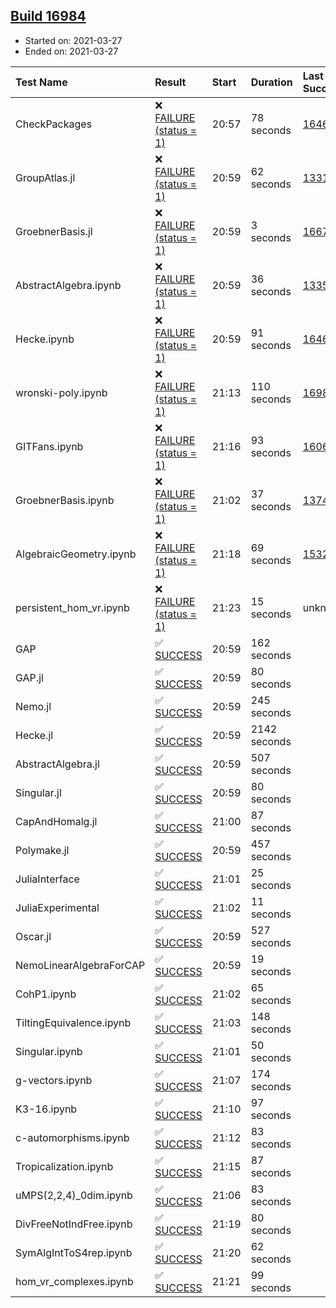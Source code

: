 ## [Build 16984](https://oscarci.mathematik.uni-kl.de/job/oscar/16984/)

* Started on: 2021-03-27
* Ended on: 2021-03-27

| Test Name    | Result | Start | Duration | Last Success | First Failure |
|:-------------|:-------|:------|:---------|:-------------|:--------------|
| CheckPackages | ❌ [FAILURE (status = 1)](https://oscarci.mathematik.uni-kl.de/job/oscar/16984/artifact/logs/build-16984/CheckPackages.log) | 20:57 | 78 seconds | [16463](https://oscarci.mathematik.uni-kl.de/job/oscar/16463/) | [16464](https://oscarci.mathematik.uni-kl.de/job/oscar/16464/) |
| GroupAtlas.jl | ❌ [FAILURE (status = 1)](https://oscarci.mathematik.uni-kl.de/job/oscar/16984/artifact/logs/build-16984/GroupAtlas.jl.log) | 20:59 | 62 seconds | [13311](https://oscarci.mathematik.uni-kl.de/job/oscar/13311/) | [13312](https://oscarci.mathematik.uni-kl.de/job/oscar/13312/) |
| GroebnerBasis.jl | ❌ [FAILURE (status = 1)](https://oscarci.mathematik.uni-kl.de/job/oscar/16984/artifact/logs/build-16984/GroebnerBasis.jl.log) | 20:59 | 3 seconds | [16676](https://oscarci.mathematik.uni-kl.de/job/oscar/16676/) | [16677](https://oscarci.mathematik.uni-kl.de/job/oscar/16677/) |
| AbstractAlgebra.ipynb | ❌ [FAILURE (status = 1)](https://oscarci.mathematik.uni-kl.de/job/oscar/16984/artifact/logs/build-16984/AbstractAlgebra.ipynb.log) | 20:59 | 36 seconds | [13355](https://oscarci.mathematik.uni-kl.de/job/oscar/13355/) | [13356](https://oscarci.mathematik.uni-kl.de/job/oscar/13356/) |
| Hecke.ipynb | ❌ [FAILURE (status = 1)](https://oscarci.mathematik.uni-kl.de/job/oscar/16984/artifact/logs/build-16984/Hecke.ipynb.log) | 20:59 | 91 seconds | [16463](https://oscarci.mathematik.uni-kl.de/job/oscar/16463/) | [16464](https://oscarci.mathematik.uni-kl.de/job/oscar/16464/) |
| wronski-poly.ipynb | ❌ [FAILURE (status = 1)](https://oscarci.mathematik.uni-kl.de/job/oscar/16984/artifact/logs/build-16984/wronski-poly.ipynb.log) | 21:13 | 110 seconds | [16982](https://oscarci.mathematik.uni-kl.de/job/oscar/16982/) | [16983](https://oscarci.mathematik.uni-kl.de/job/oscar/16983/) |
| GITFans.ipynb | ❌ [FAILURE (status = 1)](https://oscarci.mathematik.uni-kl.de/job/oscar/16984/artifact/logs/build-16984/GITFans.ipynb.log) | 21:16 | 93 seconds | [16068](https://oscarci.mathematik.uni-kl.de/job/oscar/16068/) | [16069](https://oscarci.mathematik.uni-kl.de/job/oscar/16069/) |
| GroebnerBasis.ipynb | ❌ [FAILURE (status = 1)](https://oscarci.mathematik.uni-kl.de/job/oscar/16984/artifact/logs/build-16984/GroebnerBasis.ipynb.log) | 21:02 | 37 seconds | [13748](https://oscarci.mathematik.uni-kl.de/job/oscar/13748/) | [13749](https://oscarci.mathematik.uni-kl.de/job/oscar/13749/) |
| AlgebraicGeometry.ipynb | ❌ [FAILURE (status = 1)](https://oscarci.mathematik.uni-kl.de/job/oscar/16984/artifact/logs/build-16984/AlgebraicGeometry.ipynb.log) | 21:18 | 69 seconds | [15322](https://oscarci.mathematik.uni-kl.de/job/oscar/15322/) | [15323](https://oscarci.mathematik.uni-kl.de/job/oscar/15323/) |
| persistent_hom_vr.ipynb | ❌ [FAILURE (status = 1)](https://oscarci.mathematik.uni-kl.de/job/oscar/16984/artifact/logs/build-16984/persistent_hom_vr.ipynb.log) | 21:23 | 15 seconds | unknown | unknown |
| GAP | ✅ [SUCCESS](https://oscarci.mathematik.uni-kl.de/job/oscar/16984/artifact/logs/build-16984/GAP.log) | 20:59 | 162 seconds |  |  |
| GAP.jl | ✅ [SUCCESS](https://oscarci.mathematik.uni-kl.de/job/oscar/16984/artifact/logs/build-16984/GAP.jl.log) | 20:59 | 80 seconds |  |  |
| Nemo.jl | ✅ [SUCCESS](https://oscarci.mathematik.uni-kl.de/job/oscar/16984/artifact/logs/build-16984/Nemo.jl.log) | 20:59 | 245 seconds |  |  |
| Hecke.jl | ✅ [SUCCESS](https://oscarci.mathematik.uni-kl.de/job/oscar/16984/artifact/logs/build-16984/Hecke.jl.log) | 20:59 | 2142 seconds |  |  |
| AbstractAlgebra.jl | ✅ [SUCCESS](https://oscarci.mathematik.uni-kl.de/job/oscar/16984/artifact/logs/build-16984/AbstractAlgebra.jl.log) | 20:59 | 507 seconds |  |  |
| Singular.jl | ✅ [SUCCESS](https://oscarci.mathematik.uni-kl.de/job/oscar/16984/artifact/logs/build-16984/Singular.jl.log) | 20:59 | 80 seconds |  |  |
| CapAndHomalg.jl | ✅ [SUCCESS](https://oscarci.mathematik.uni-kl.de/job/oscar/16984/artifact/logs/build-16984/CapAndHomalg.jl.log) | 21:00 | 87 seconds |  |  |
| Polymake.jl | ✅ [SUCCESS](https://oscarci.mathematik.uni-kl.de/job/oscar/16984/artifact/logs/build-16984/Polymake.jl.log) | 20:59 | 457 seconds |  |  |
| JuliaInterface | ✅ [SUCCESS](https://oscarci.mathematik.uni-kl.de/job/oscar/16984/artifact/logs/build-16984/JuliaInterface.log) | 21:01 | 25 seconds |  |  |
| JuliaExperimental | ✅ [SUCCESS](https://oscarci.mathematik.uni-kl.de/job/oscar/16984/artifact/logs/build-16984/JuliaExperimental.log) | 21:02 | 11 seconds |  |  |
| Oscar.jl | ✅ [SUCCESS](https://oscarci.mathematik.uni-kl.de/job/oscar/16984/artifact/logs/build-16984/Oscar.jl.log) | 20:59 | 527 seconds |  |  |
| NemoLinearAlgebraForCAP | ✅ [SUCCESS](https://oscarci.mathematik.uni-kl.de/job/oscar/16984/artifact/logs/build-16984/NemoLinearAlgebraForCAP.log) | 20:59 | 19 seconds |  |  |
| CohP1.ipynb | ✅ [SUCCESS](https://oscarci.mathematik.uni-kl.de/job/oscar/16984/artifact/logs/build-16984/CohP1.ipynb.log) | 21:02 | 65 seconds |  |  |
| TiltingEquivalence.ipynb | ✅ [SUCCESS](https://oscarci.mathematik.uni-kl.de/job/oscar/16984/artifact/logs/build-16984/TiltingEquivalence.ipynb.log) | 21:03 | 148 seconds |  |  |
| Singular.ipynb | ✅ [SUCCESS](https://oscarci.mathematik.uni-kl.de/job/oscar/16984/artifact/logs/build-16984/Singular.ipynb.log) | 21:01 | 50 seconds |  |  |
| g-vectors.ipynb | ✅ [SUCCESS](https://oscarci.mathematik.uni-kl.de/job/oscar/16984/artifact/logs/build-16984/g-vectors.ipynb.log) | 21:07 | 174 seconds |  |  |
| K3-16.ipynb | ✅ [SUCCESS](https://oscarci.mathematik.uni-kl.de/job/oscar/16984/artifact/logs/build-16984/K3-16.ipynb.log) | 21:10 | 97 seconds |  |  |
| c-automorphisms.ipynb | ✅ [SUCCESS](https://oscarci.mathematik.uni-kl.de/job/oscar/16984/artifact/logs/build-16984/c-automorphisms.ipynb.log) | 21:12 | 83 seconds |  |  |
| Tropicalization.ipynb | ✅ [SUCCESS](https://oscarci.mathematik.uni-kl.de/job/oscar/16984/artifact/logs/build-16984/Tropicalization.ipynb.log) | 21:15 | 87 seconds |  |  |
| uMPS(2,2,4)_0dim.ipynb | ✅ [SUCCESS](https://oscarci.mathematik.uni-kl.de/job/oscar/16984/artifact/logs/build-16984/uMPS-2-2-4-_0dim.ipynb.log) | 21:06 | 83 seconds |  |  |
| DivFreeNotIndFree.ipynb | ✅ [SUCCESS](https://oscarci.mathematik.uni-kl.de/job/oscar/16984/artifact/logs/build-16984/DivFreeNotIndFree.ipynb.log) | 21:19 | 80 seconds |  |  |
| SymAlgIntToS4rep.ipynb | ✅ [SUCCESS](https://oscarci.mathematik.uni-kl.de/job/oscar/16984/artifact/logs/build-16984/SymAlgIntToS4rep.ipynb.log) | 21:20 | 62 seconds |  |  |
| hom_vr_complexes.ipynb | ✅ [SUCCESS](https://oscarci.mathematik.uni-kl.de/job/oscar/16984/artifact/logs/build-16984/hom_vr_complexes.ipynb.log) | 21:21 | 99 seconds |  |  |
